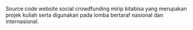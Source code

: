 Source code website social crowdfunding mirip kitabisa yang merupakan projek kuliah serta digunakan pada lomba bertaraf nasional dan internasional.
